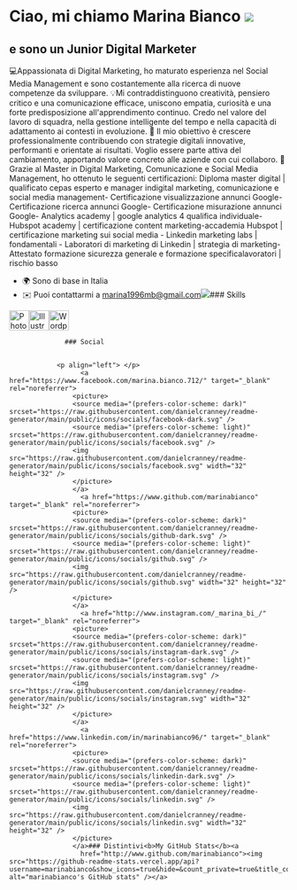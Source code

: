Ciao, mi chiamo Marina Bianco ![](https://user-images.githubusercontent.com/18350557/176309783-0785949b-9127-417c-8b55-ab5a4333674e.gif)
========================================================================================================================================

e sono un Junior Digital Marketer
---------------------------------

💻Appassionata di Digital Marketing, ho maturato esperienza nel Social Media Management e sono costantemente alla ricerca di nuove competenze da sviluppare. 💡Mi contraddistinguono creatività, pensiero critico e una comunicazione efficace, uniscono empatia, curiosità e una forte predisposizione all'apprendimento continuo. Credo nel valore del lavoro di squadra, nella gestione intelligente del tempo e nella capacità di adattamento ai contesti in evoluzione. 🎯 Il mio obiettivo è crescere professionalmente contribuendo con strategie digitali innovative, performanti e orientate ai risultati. Voglio essere parte attiva del cambiamento, apportando valore concreto alle aziende con cui collaboro. 🧠 Grazie al Master in Digital Marketing, Comunicazione e Social Media Management, ho ottenuto le seguenti certificazioni: Diploma master digital | qualificato cepas esperto e manager indigital marketing, comunicazione e social media management- Certificazione visualizzazione annunci Google- Certificazione ricerca annunci Google- Certificazione misurazione annunci Google- Analytics academy | google analytics 4 qualifica individuale- Hubspot academy | certificazione content marketing-accademia Hubspot | certificazione marketing sui social media - Linkedin marketing labs | fondamentali - Laboratori di marketing di Linkedin | strategia di marketing- Attestato formazione sicurezza generale e formazione specificalavoratori | rischio basso

*   🌍 Sono di base in Italia
*   ✉️ Puoi contattarmi a [marina1996mb@gmail.com](mailto:marina1996mb@gmail.com)[](mailto:marina1996mb@gmail.com)<a href="https://www.github.com/marinabianco" target="_blank" rel="noreferrer"><img src="https://img.shields.io/github/followers/marinabianco?logo=github&style=for-the-badge&color=0891b2&labelColor=1c1917" /></a>### Skills 
<p align="left">
<a href="https://www.adobe.com/uk/products/photoshop.html" target="_blank" rel="noreferrer"><img src="https://raw.githubusercontent.com/danielcranney/readme-generator/main/public/icons/skills/photoshop-colored.svg" width="36" height="36" alt="Photoshop" /></a><a href="https://www.adobe.com/uk/products/illustrator.html" target="_blank" rel="noreferrer"><img src="https://raw.githubusercontent.com/danielcranney/readme-generator/main/public/icons/skills/illustrator-colored.svg" width="36" height="36" alt="Illustrator" /></a><a href="https://wordpress.com" target="_blank" rel="noreferrer"><img src="https://raw.githubusercontent.com/danielcranney/readme-generator/main/public/icons/skills/wordpress-colored.svg" width="36" height="36" alt="Wordpress" /></a>
                    </p>
                    
                  ### Social
                  
                   
                <p align="left"> </p>
                      <a href="https://www.facebook.com/marina.bianco.712/" target="_blank" rel="noreferrer">
                    <picture>
                    <source media="(prefers-color-scheme: dark)" srcset="https://raw.githubusercontent.com/danielcranney/readme-generator/main/public/icons/socials/facebook-dark.svg" />
                    <source media="(prefers-color-scheme: light)" srcset="https://raw.githubusercontent.com/danielcranney/readme-generator/main/public/icons/socials/facebook.svg" />
                    <img src="https://raw.githubusercontent.com/danielcranney/readme-generator/main/public/icons/socials/facebook.svg" width="32" height="32" />
                    </picture>
                    </a>
                      <a href="https://www.github.com/marinabianco" target="_blank" rel="noreferrer">
                    <picture>
                    <source media="(prefers-color-scheme: dark)" srcset="https://raw.githubusercontent.com/danielcranney/readme-generator/main/public/icons/socials/github-dark.svg" />
                    <source media="(prefers-color-scheme: light)" srcset="https://raw.githubusercontent.com/danielcranney/readme-generator/main/public/icons/socials/github.svg" />
                    <img src="https://raw.githubusercontent.com/danielcranney/readme-generator/main/public/icons/socials/github.svg" width="32" height="32" />
                    </picture>
                    </a>
                      <a href="http://www.instagram.com/_marina_bi_/" target="_blank" rel="noreferrer">
                    <picture>
                    <source media="(prefers-color-scheme: dark)" srcset="https://raw.githubusercontent.com/danielcranney/readme-generator/main/public/icons/socials/instagram-dark.svg" />
                    <source media="(prefers-color-scheme: light)" srcset="https://raw.githubusercontent.com/danielcranney/readme-generator/main/public/icons/socials/instagram.svg" />
                    <img src="https://raw.githubusercontent.com/danielcranney/readme-generator/main/public/icons/socials/instagram.svg" width="32" height="32" />
                    </picture>
                    </a>
                      <a href="https://www.linkedin.com/in/marinabianco96/" target="_blank" rel="noreferrer">
                    <picture>
                    <source media="(prefers-color-scheme: dark)" srcset="https://raw.githubusercontent.com/danielcranney/readme-generator/main/public/icons/socials/linkedin-dark.svg" />
                    <source media="(prefers-color-scheme: light)" srcset="https://raw.githubusercontent.com/danielcranney/readme-generator/main/public/icons/socials/linkedin.svg" />
                    <img src="https://raw.githubusercontent.com/danielcranney/readme-generator/main/public/icons/socials/linkedin.svg" width="32" height="32" />
                    </picture>
                    </a>### Distintivi<b>My GitHub Stats</b><a
                      href="http://www.github.com/marinabianco"><img src="https://github-readme-stats.vercel.app/api?username=marinabianco&show_icons=true&hide=&count_private=true&title_color=0891b2&text_color=ffffff&icon_color=0891b2&bg_color=1c1917&hide_border=true&show_icons=true" alt="marinabianco's GitHub stats" /></a>
